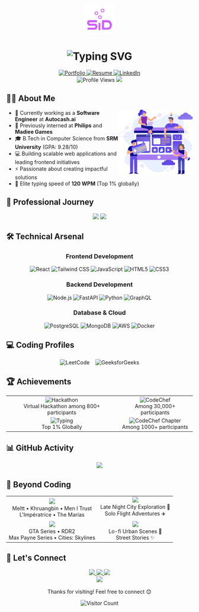 <div align="center">
  <!-- Header Section -->
  <div>
    <img src="https://raw.githubusercontent.com/SIDTK365/SIDTK365/main/Sid_logo.svg" width="80" alt="Sid Logo" />
    <h1>
      <img src="https://readme-typing-svg.demolab.com?font=Fira+Code&weight=600&size=28&duration=3000&pause=1000&color=EC4899&center=true&vCenter=true&random=false&width=435&lines=Hello+Fellow+Developers!+%F0%9F%91%8B;I'm+Siddharth+Singh;Software+Engineer+%F0%9F%92%BB;Full+Stack+Developer+%E2%9A%A1;Welcome+to+my+Profile!" alt="Typing SVG" />
    </h1>
  </div>

  <!-- Quick Links -->
  <div>
    <a href="https://sidisadev.netlify.app/" target="_blank">
      <img src="https://img.shields.io/badge/Portfolio-Visit%20My%20Website-EC4899?style=for-the-badge&logo=vercel&logoColor=white" alt="Portfolio" />
    </a>
    <a href="https://drive.google.com/file/d/1UdTsuqi7-gCuH3Pzt2Od--pG-5j4Oy8L/view">
      <img src="https://img.shields.io/badge/Resume-Download%20CV-8B5CF6?style=for-the-badge&logo=readme&logoColor=white" alt="Resume" />
    </a>
    <a href="https://www.linkedin.com/in/siddharth-singh-7155131a6/">
      <img src="https://img.shields.io/badge/LinkedIn-Connect-3B82F6?style=for-the-badge&logo=linkedin&logoColor=white" alt="LinkedIn" />
    </a>
  </div>

  <!-- Profile Views Counter -->
  <img src="https://komarev.com/ghpvc/?username=SIDTK365&style=for-the-badge&color=EC4899" alt="Profile Views" />

  <!-- Decorative Divider -->
  <img src="https://user-images.githubusercontent.com/73097560/115834477-dbab4500-a447-11eb-908a-139a6edaec5c.gif">
</div>

<!-- About Me Section -->
## 👨‍💻 About Me

<img align="right" width="40%" src="https://raw.githubusercontent.com/SIDTK365/SIDTK365/main/Developer1.svg" />

- 🚀 Currently working as a **Software Engineer** at **Autocash.ai**
- 💼 Previously interned at **Philips** and **Madiee Games**
- 🎓 B.Tech in Computer Science from **SRM University** (GPA: 9.28/10)
- 💻 Building scalable web applications and leading frontend initiatives
- ⚡ Passionate about creating impactful solutions
- 🌟 Elite typing speed of **120 WPM** (Top 1% globally)

<!-- Professional Journey -->
## 🚀 Professional Journey

<div align="center">
  <img src="https://github-readme-stats.vercel.app/api?username=SIDTK365&show_icons=true&theme=radical&hide_border=true&bg_color=0D1117&title_color=EC4899&icon_color=EC4899" width="49%" />
  <img src="https://github-readme-streak-stats.herokuapp.com/?user=SIDTK365&theme=radical&hide_border=true&background=0D1117&ring=EC4899&fire=EC4899&currStreakLabel=EC4899" width="49%" />
</div>

<!-- Technical Skills -->
## 🛠️ Technical Arsenal

<div align="center">
  
### Frontend Development
![React](https://img.shields.io/badge/React-61DAFB?style=for-the-badge&logo=react&logoColor=black)
![Tailwind CSS](https://img.shields.io/badge/Tailwind-06B6D4?style=for-the-badge&logo=tailwindcss&logoColor=white)
![JavaScript](https://img.shields.io/badge/JavaScript-F7DF1E?style=for-the-badge&logo=javascript&logoColor=black)
![HTML5](https://img.shields.io/badge/HTML5-E34F26?style=for-the-badge&logo=html5&logoColor=white)
![CSS3](https://img.shields.io/badge/CSS3-1572B6?style=for-the-badge&logo=css3&logoColor=white)

### Backend Development
![Node.js](https://img.shields.io/badge/Node.js-339933?style=for-the-badge&logo=nodedotjs&logoColor=white)
![FastAPI](https://img.shields.io/badge/FastAPI-009688?style=for-the-badge&logo=fastapi&logoColor=white)
![Python](https://img.shields.io/badge/Python-3776AB?style=for-the-badge&logo=python&logoColor=white)
![GraphQL](https://img.shields.io/badge/GraphQL-E10098?style=for-the-badge&logo=graphql&logoColor=white)

### Database & Cloud
![PostgreSQL](https://img.shields.io/badge/PostgreSQL-4169E1?style=for-the-badge&logo=postgresql&logoColor=white)
![MongoDB](https://img.shields.io/badge/MongoDB-47A248?style=for-the-badge&logo=mongodb&logoColor=white)
![AWS](https://img.shields.io/badge/AWS-232F3E?style=for-the-badge&logo=amazonaws&logoColor=white)
![Docker](https://img.shields.io/badge/Docker-2496ED?style=for-the-badge&logo=docker&logoColor=white)

</div>
<!-- Coding Profiles -->
<!-- Coding Profiles -->
<h2 align="left">💻 Coding Profiles</h2>

<div align="center">
  <a href="https://leetcode.com/STK_365/" style="text-decoration: none;">
    <img src="https://img.shields.io/badge/LeetCode-500%2B%20Problems-FFA116?style=for-the-badge&logo=leetcode&logoColor=white" alt="LeetCode" />
  </a>
  &nbsp;&nbsp;
  <a href="https://www.geeksforgeeks.org/user/stk365/" style="text-decoration: none;">
    <img src="https://img.shields.io/badge/GeeksforGeeks-115%2B%20Problems-2F8D46?style=for-the-badge&logo=geeksforgeeks&logoColor=white" alt="GeeksforGeeks" />
  </a>
</div>

<!-- Achievements Section -->
## 🏆 Achievements

<div align="center">
  <table>
    <tr>
      <td align="center">
        <img src="https://img.shields.io/badge/CODECAMP%202.0-3rd%20Place-EC4899?style=for-the-badge" alt="Hackathon" /><br>
        Virtual Hackathon among 800+ participants
      </td>
      <td align="center">
        <img src="https://img.shields.io/badge/CODECHEF%20SNACKDOWN-Global%20Rank%201288-8B5CF6?style=for-the-badge" alt="CodeChef" /><br>
        Among 30,000+ participants
      </td>
    </tr>
    <tr>
      <td align="center">
        <img src="https://img.shields.io/badge/Typing%20Speed-120%20WPM-3B82F6?style=for-the-badge" alt="Typing" /><br>
        Top 1% Globally
      </td>
      <td align="center">
        <img src="https://img.shields.io/badge/CODECHEF%20CHAPTER-47th%20Rank-EC4899?style=for-the-badge" alt="CodeChef Chapter" /><br>
        Among 1000+ participants
      </td>
    </tr>
  </table>
</div>

<!-- GitHub Activity -->
## 📊 GitHub Activity

<div align="center">
  <img src="https://github-readme-activity-graph.vercel.app/graph?username=SIDTK365&bg_color=0D1117&color=EC4899&line=8B5CF6&point=3B82F6&area=true&hide_border=true" width="100%" />
</div>

<!-- Beyond Coding -->
## 🎯 Beyond Coding

<div align="center">
  <table>
    <tr>
      <td align="center">
        <img src="https://img.shields.io/badge/🎧-Music%20Taste-EC4899?style=for-the-badge" /><br>
        Meltt • Khruangbin • Men I Trust<br>L'Impératrice • The Marías
      </td>
      <td align="center">
        <img src="https://img.shields.io/badge/✈️-Travel%20Goals-8B5CF6?style=for-the-badge" /><br>
        Late Night City Exploration 🌃<br>Solo Flight Adventures ✈️
      </td>
    </tr>
    <tr>
      <td align="center">
        <img src="https://img.shields.io/badge/🎮-Gaming-3B82F6?style=for-the-badge" /><br>
        GTA Series • RDR2<br>Max Payne Series • Cities: Skylines
      </td>
      <td align="center">
        <img src="https://img.shields.io/badge/📸-Photography-EC4899?style=for-the-badge" /><br>
        Lo-fi Urban Scenes 🌆<br>Street Stories ✨
      </td>
    </tr>
  </table>
</div>

<!-- Connect With Me -->
## 🤝 Let's Connect

<div align="center">
  <a href="https://sidisadev.netlify.app/">
    <img src="https://img.shields.io/badge/Portfolio-EC4899?style=for-the-badge&logo=About.me&logoColor=white" />
  </a>
  <a href="https://www.linkedin.com/in/siddharth-singh-7155131a6/">
    <img src="https://img.shields.io/badge/LinkedIn-8B5CF6?style=for-the-badge&logo=linkedin&logoColor=white" />
  </a>
  <a href="https://linktr.ee/STK_365">
    <img src="https://img.shields.io/badge/Linktree-3B82F6?style=for-the-badge&logo=linktree&logoColor=white" />
  </a>
</div>

<!-- Footer -->
<div align="center">
  <img src="https://user-images.githubusercontent.com/73097560/115834477-dbab4500-a447-11eb-908a-139a6edaec5c.gif">
  <p>Thanks for visiting! Feel free to connect 😊</p>
  <img src="https://profile-counter.glitch.me/SIDTK365/count.svg" alt="Visitor Count" />
</div>

